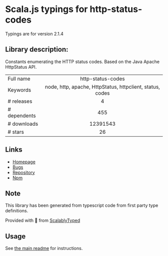 
# Scala.js typings for http-status-codes

Typings are for version 2.1.4

## Library description:
Constants enumerating the HTTP status codes. Based on the Java Apache HttpStatus API.

|                    |                 |
| ------------------ | :-------------: |
| Full name          | http-status-codes |
| Keywords           | node, http, apache, HttpStatus, httpclient, status, codes |
| # releases         | 4 |
| # dependents       | 455 |
| # downloads        | 12391543 |
| # stars            | 26 |

## Links
- [Homepage](https://github.com/prettymuchbryce/node-http-status#readme)
- [Bugs](https://github.com/prettymuchbryce/node-http-status/issues)
- [Repository](https://github.com/prettymuchbryce/node-http-status)
- [Npm](https://www.npmjs.com/package/http-status-codes)
    


## Note
This library has been generated from typescript code from first party type definitions.

Provided with :purple_heart: from [ScalablyTyped](https://github.com/oyvindberg/ScalablyTyped)

## Usage
See [the main readme](../../readme.md) for instructions.


